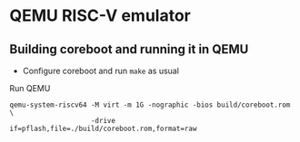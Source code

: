 # QEMU RISC-V emulator

## Building coreboot and running it in QEMU

- Configure coreboot and run `make` as usual

Run QEMU
```
qemu-system-riscv64 -M virt -m 1G -nographic -bios build/coreboot.rom \
                    -drive if=pflash,file=./build/coreboot.rom,format=raw
```
